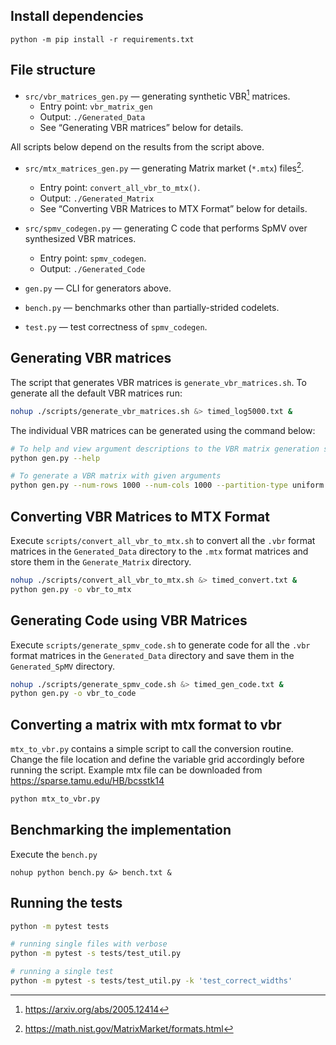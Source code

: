 ## Install dependencies

```
python -m pip install -r requirements.txt
```

## File structure

* `src/vbr_matrices_gen.py` — generating synthetic VBR[^1] matrices.
  - Entry point: `vbr_matrix_gen`
  - Output: `./Generated_Data`
  - See “Generating VBR matrices” below for details.

All scripts below depend on the results from the script above.

* `src/mtx_matrices_gen.py` — generating Matrix market (`*.mtx`) files[^2].
  - Entry point: `convert_all_vbr_to_mtx()`.
  - Output: `./Generated_Matrix`
  - See “Converting VBR Matrices to MTX Format” below for details.

* `src/spmv_codegen.py` — generating C code that performs SpMV over synthesized VBR matrices.
  - Entry point: `spmv_codegen`.
  - Output: `./Generated_Code`

* `gen.py` — CLI for generators above.

* `bench.py` — benchmarks other than partially-strided codelets.

* `test.py` — test correctness of `spmv_codegen`.

[^1]: https://arxiv.org/abs/2005.12414
[^2]: https://math.nist.gov/MatrixMarket/formats.html

## Generating VBR matrices

The script that generates VBR matrices is `generate_vbr_matrices.sh`. To generate all the default VBR matrices run:

```bash
nohup ./scripts/generate_vbr_matrices.sh &> timed_log5000.txt &
```

The individual VBR matrices can be generated using the command below:
```bash
# To help and view argument descriptions to the VBR matrix generation script
python gen.py --help

# To generate a VBR matrix with given arguments
python gen.py --num-rows 1000 --num-cols 1000 --partition-type uniform --row-split 50 --col-split 50 --percentage-of-blocks 20 --percentage-of-zeros 50
```

## Converting VBR Matrices to MTX Format

Execute `scripts/convert_all_vbr_to_mtx.sh` to convert all the `.vbr` format matrices in the `Generated_Data` directory to the `.mtx` format matrices and store them in the `Generate_Matrix` directory.

```bash
nohup ./scripts/convert_all_vbr_to_mtx.sh &> timed_convert.txt &
python gen.py -o vbr_to_mtx
```

## Generating Code using VBR Matrices

Execute `scripts/generate_spmv_code.sh` to generate code for all the `.vbr` format matrices in the `Generated_Data` directory and save them in the `Generated_SpMV` directory.

```bash
nohup ./scripts/generate_spmv_code.sh &> timed_gen_code.txt &
python gen.py -o vbr_to_code
```

## Converting a matrix with mtx format to vbr

`mtx_to_vbr.py` contains a simple script to call the conversion routine.
Change the file location and define the variable grid accordingly before running the script.
Example mtx file can be downloaded from https://sparse.tamu.edu/HB/bcsstk14

```bash
python mtx_to_vbr.py
```

## Benchmarking the implementation

Execute the `bench.py`
```
nohup python bench.py &> bench.txt &
```

## Running the tests

```bash
python -m pytest tests

# running single files with verbose
python -m pytest -s tests/test_util.py

# running a single test
python -m pytest -s tests/test_util.py -k 'test_correct_widths'
```
